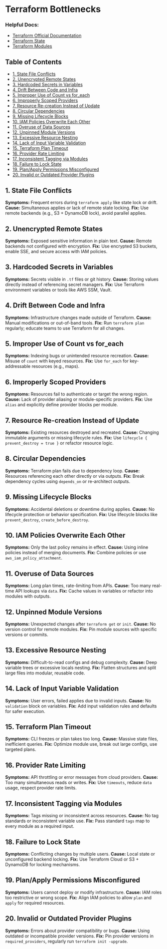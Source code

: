 # Terraform Bottlenecks

### Helpful Docs:
- [Terraform Official Documentation](https://developer.hashicorp.com/terraform/docs)
- [Terraform State](https://developer.hashicorp.com/terraform/language/state)
- [Terraform Modules](https://developer.hashicorp.com/terraform/language/modules)

## Table of Contents
- [1. State File Conflicts](#1-state-file-conflicts)
- [2. Unencrypted Remote States](#2-unencrypted-remote-states)
- [3. Hardcoded Secrets in Variables](#3-hardcoded-secrets-in-variables)
- [4. Drift Between Code and Infra](#4-drift-between-code-and-infra)
- [5. Improper Use of Count vs for_each](#5-improper-use-of-count-vs-for_each)
- [6. Improperly Scoped Providers](#6-improperly-scoped-providers)
- [7. Resource Re-creation Instead of Update](#7-resource-re-creation-instead-of-update)
- [8. Circular Dependencies](#8-circular-dependencies)
- [9. Missing Lifecycle Blocks](#9-missing-lifecycle-blocks)
- [10. IAM Policies Overwrite Each Other](#10-iam-policies-overwrite-each-other)
- [11. Overuse of Data Sources](#11-overuse-of-data-sources)
- [12. Unpinned Module Versions](#12-unpinned-module-versions)
- [13. Excessive Resource Nesting](#13-excessive-resource-nesting)
- [14. Lack of Input Variable Validation](#14-lack-of-input-variable-validation)
- [15. Terraform Plan Timeout](#15-terraform-plan-timeout)
- [16. Provider Rate Limiting](#16-provider-rate-limiting)
- [17. Inconsistent Tagging via Modules](#17-inconsistent-tagging-via-modules)
- [18. Failure to Lock State](#18-failure-to-lock-state)
- [19. Plan/Apply Permissions Misconfigured](#19-planapply-permissions-misconfigured)
- [20. Invalid or Outdated Provider Plugins](#20-invalid-or-outdated-provider-plugins)

## 1. State File Conflicts
**Symptoms:** Frequent errors during `terraform apply` like state lock or drift.
**Cause:** Simultaneous applies or lack of remote state locking.
**Fix:** Use remote backends (e.g., S3 + DynamoDB lock), avoid parallel applies.

## 2. Unencrypted Remote States
**Symptoms:** Exposed sensitive information in plain text.
**Cause:** Remote backends not configured with encryption.
**Fix:** Use encrypted S3 buckets, enable SSE, and secure access with IAM policies.

## 3. Hardcoded Secrets in Variables
**Symptoms:** Secrets visible in `.tf` files or git history.
**Cause:** Storing values directly instead of referencing secret managers.
**Fix:** Use Terraform environment variables or tools like AWS SSM, Vault.

## 4. Drift Between Code and Infra
**Symptoms:** Infrastructure changes made outside of Terraform.
**Cause:** Manual modifications or out-of-band tools.
**Fix:** Run `terraform plan` regularly; educate teams to use Terraform for all changes.

## 5. Improper Use of Count vs for_each
**Symptoms:** Indexing bugs or unintended resource recreation.
**Cause:** Misuse of `count` with keyed resources.
**Fix:** Use `for_each` for key-addressable resources (e.g., maps).

## 6. Improperly Scoped Providers
**Symptoms:** Resources fail to authenticate or target the wrong region.
**Cause:** Lack of provider aliasing or module-specific providers.
**Fix:** Use `alias` and explicitly define provider blocks per module.

## 7. Resource Re-creation Instead of Update
**Symptoms:** Existing resources destroyed and recreated.
**Cause:** Changing immutable arguments or missing lifecycle rules.
**Fix:** Use `lifecycle { prevent_destroy = true }` or refactor resource logic.

## 8. Circular Dependencies
**Symptoms:** Terraform plan fails due to dependency loop.
**Cause:** Resources referencing each other directly or via outputs.
**Fix:** Break dependency cycles using `depends_on` or re-architect outputs.

## 9. Missing Lifecycle Blocks
**Symptoms:** Accidental deletions or downtime during applies.
**Cause:** No lifecycle protection or behavior specification.
**Fix:** Use lifecycle blocks like `prevent_destroy`, `create_before_destroy`.

## 10. IAM Policies Overwrite Each Other
**Symptoms:** Only the last policy remains in effect.
**Cause:** Using inline policies instead of merging documents.
**Fix:** Combine policies or use `aws_iam_policy_attachment`.

## 11. Overuse of Data Sources
**Symptoms:** Long plan times, rate-limiting from APIs.
**Cause:** Too many real-time API lookups via `data`.
**Fix:** Cache values in variables or refactor into modules with outputs.

## 12. Unpinned Module Versions
**Symptoms:** Unexpected changes after `terraform get` or `init`.
**Cause:** No version control for remote modules.
**Fix:** Pin module sources with specific versions or commits.

## 13. Excessive Resource Nesting
**Symptoms:** Difficult-to-read configs and debug complexity.
**Cause:** Deep variable trees or excessive locals nesting.
**Fix:** Flatten structures and split large files into modular, reusable code.

## 14. Lack of Input Variable Validation
**Symptoms:** User errors, failed applies due to invalid inputs.
**Cause:** No `validation` block on variables.
**Fix:** Add input validation rules and defaults for safer execution.

## 15. Terraform Plan Timeout
**Symptoms:** CLI freezes or plan takes too long.
**Cause:** Massive state files, inefficient queries.
**Fix:** Optimize module use, break out large configs, use targeted plans.

## 16. Provider Rate Limiting
**Symptoms:** API throttling or error messages from cloud providers.
**Cause:** Too many simultaneous reads or writes.
**Fix:** Use `timeouts`, reduce `data` usage, respect provider rate limits.

## 17. Inconsistent Tagging via Modules
**Symptoms:** Tags missing or inconsistent across resources.
**Cause:** No tag standards or inconsistent variable use.
**Fix:** Pass standard `tags` map to every module as a required input.

## 18. Failure to Lock State
**Symptoms:** Conflicting changes by multiple users.
**Cause:** Local state or unconfigured backend locking.
**Fix:** Use Terraform Cloud or S3 + DynamoDB for locking mechanisms.

## 19. Plan/Apply Permissions Misconfigured
**Symptoms:** Users cannot deploy or modify infrastructure.
**Cause:** IAM roles too restrictive or wrong scope.
**Fix:** Align IAM policies to allow `plan` and `apply` for required resources.

## 20. Invalid or Outdated Provider Plugins
**Symptoms:** Errors about provider compatibility or bugs.
**Cause:** Using outdated or incompatible provider versions.
**Fix:** Pin provider versions in `required_providers`, regularly run `terraform init -upgrade`.

